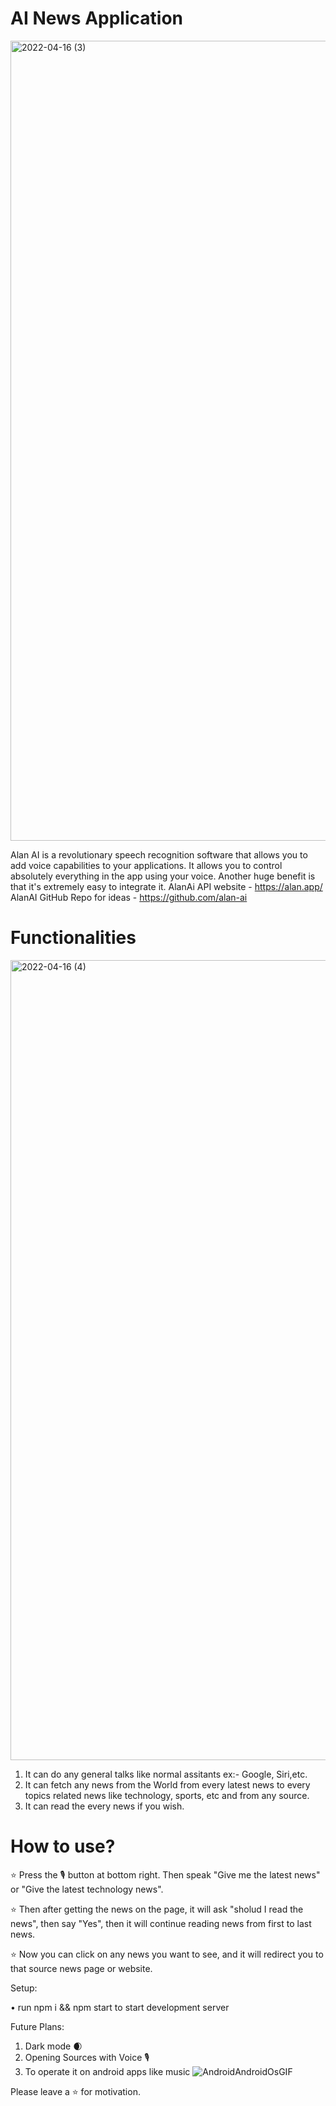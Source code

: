 # AI News Application 
<img width="1280" alt="2022-04-16 (3)" src="https://user-images.githubusercontent.com/76739126/163685437-75f5f653-838a-469a-85d2-55b6b0f4f833.png">



Alan AI is a revolutionary speech recognition software that allows you to add voice capabilities to your applications. It allows you to control absolutely everything in the app using your voice. Another huge benefit is that it's extremely easy to integrate it.
AlanAi API website - https://alan.app/
AlanAI GitHub Repo for ideas - https://github.com/alan-ai


# Functionalities

<img width="1280" alt="2022-04-16 (4)" src="https://user-images.githubusercontent.com/76739126/163685550-549727fd-fc0e-4b46-ac4d-4ff494857738.png">

1) It can do any general talks like normal assitants ex:- Google, Siri,etc.
2) It can fetch any news from the World from every latest news to every topics related news like technology, sports, etc and from any source.
3) It can read the every news if you wish. 

# How to use?

⭐ Press the 🎙️ button at bottom right. Then speak "Give me the latest news" or "Give the latest technology news".

⭐ Then after getting the news on the page, it will ask "sholud I read the news", then say "Yes", then it will continue reading news from first to last news.

⭐ Now you can click on any news you want to see, and it will redirect you to that source news page or website.

Setup:

• run npm i && npm start to start development server

Future Plans:

1) Dark mode 🌒
2) Opening Sources with Voice 🎙️
3) To operate it on android apps like music ![AndroidAndroidOsGIF](https://user-images.githubusercontent.com/76739126/163260161-11d505e8-2ce3-43ea-a868-c91a00501e64.gif)

Please leave a ⭐ for motivation.
